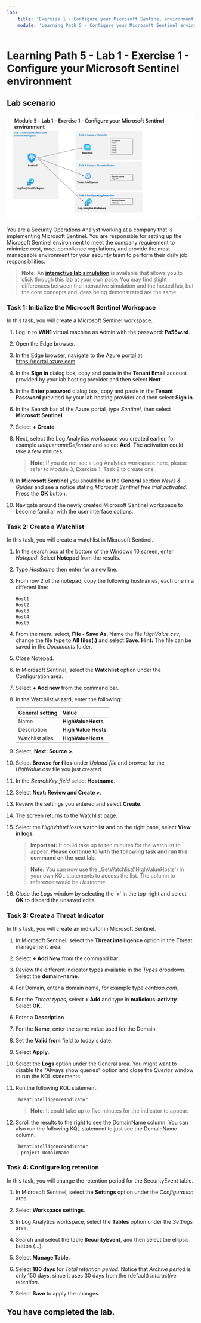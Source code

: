 ```yaml
---
lab:
    title: 'Exercise 1 - Configure your Microsoft Sentinel environment'
    module: 'Learning Path 5 - Configure your Microsoft Sentinel environment'
---
```


# Learning Path 5 - Lab 1 - Exercise 1 - Configure your Microsoft Sentinel environment

## Lab scenario

![Lab overview.](../Media/SC-200-Lab_Diagrams_Mod5_L1_Ex1.png)

You are a Security Operations Analyst working at a company that is implementing Microsoft Sentinel. You are responsible for setting up the Microsoft Sentinel environment to meet the company requirement to minimize cost, meet compliance regulations, and provide the most manageable environment for your security team to perform their daily job responsibilities.

>**Note:** An **[interactive lab simulation](https://mslabs.cloudguides.com/guides/SC-200%20Lab%20Simulation%20-%20Configure%20your%20Microsoft%20Sentinel%20environment)** is available that allows you to click through this lab at your own pace. You may find slight differences between the interactive simulation and the hosted lab, but the core concepts and ideas being demonstrated are the same. 


### Task 1: Initialize the Microsoft Sentinel Workspace

In this task, you will create a Microsoft Sentinel workspace.

1. Log in to **WIN1** virtual machine as Admin with the password: **Pa55w.rd**.  

1. Open the Edge browser.

1. In the Edge browser, navigate to the Azure portal at https://portal.azure.com.

1. In the **Sign in** dialog box, copy and paste in the **Tenant Email** account provided by your lab hosting provider and then select **Next**.

1. In the **Enter password** dialog box, copy and paste in the **Tenant Password** provided by your lab hosting provider and then select **Sign in**.

1. In the Search bar of the Azure portal, type *Sentinel*, then select **Microsoft Sentinel**.

1. Select **+ Create**.

1. Next, select the Log Analytics workspace you created earlier, for example *uniquenameDefender* and select **Add**. The activation could take a few minutes.

    >**Note:** If you do not see a Log Analytics workspace here, please refer to Module 3, Exercise 1, Task 2 to create one.

1. In **Microsoft Sentinel** you should be in the **General** section *News & Guides* and see a notice stating *Microsoft Sentinel free trial activated*. Press the **OK** button.

1. Navigate around the newly created Microsoft Sentinel workspace to become familiar with the user interface options.

### Task 2: Create a Watchlist

In this task, you will create a watchlist in Microsoft Sentinel.

1. In the search box at the bottom of the Windows 10 screen, enter *Notepad*. Select **Notepad** from the results.

1. Type *Hostname* then enter for a new line.

1. From row 2 of the notepad, copy the following hostnames, each one in a different line:

    ```Notepad
    Host1
    Host2
    Host3
    Host4
    Host5
    ```

1. From the menu select, **File - Save As**, Name the file *HighValue.csv*, change the file type to **All files(*.*)** and select **Save**. **Hint:** The file can be saved in the *Documents* folder.

1. Close Notepad.

1. In Microsoft Sentinel, select the **Watchlist** option under the Configuration area.

1. Select **+ Add new** from the command bar.

1. In the Watchlist wizard, enter the following:

    |General setting|Value|
    |---|---|
    |Name|**HighValueHosts**|
    |Description|**High Value Hosts**|
    |Watchlist alias|**HighValueHosts**|

1. Select, **Next: Source >**.

1. Select **Browse for files** under *Upload file* and browse for the *HighValue.csv* file you just created.

1. In the *SearchKey field* select **Hostname**.

1. Select **Next: Review and Create >**.

1. Review the settings you entered and select **Create**.

1. The screen returns to the Watchlist page.

1. Select the *HighValueHosts* watchlist and on the right pane, select **View in logs**.

    >**Important:** It could take up to ten minutes for the watchlist to appear. **Please continue to with the following task and run this command on the next lab**.
    
    >**Note:** You can now use the _GetWatchlist('HighValueHosts') in your own KQL statements to access the list. The column to reference would be *Hostname*.

1. Close the *Logs* window by selecting the 'x' in the top-right and select **OK** to discard the unsaved edits.


### Task 3: Create a Threat Indicator

In this task, you will create an indicator in Microsoft Sentinel.

1. In Microsoft Sentinel, select the **Threat intelligence** option in the Threat management area.

1. Select **+ Add New** from the command bar.

1. Review the different indicator types available in the *Types* dropdown. Select the **domain-name**. 

1. For Domain, enter a domain name, for example type *contoso.com*.

1. For the *Threat types*, select **+ Add** and type in **malicious-activity**. Select **OK**.

1. Enter a **Description**

1. For the **Name**, enter the same value used for the Domain.

1. Set the **Valid from** field to today's date.

1. Select **Apply**.

1. Select the **Logs** option under the General area. You might want to disable the "Always show queries" option and close the *Queries* window to run the KQL statements.

1. Run the following KQL statement.

    ```KQL
    ThreatIntelligenceIndicator
    ```

    >**Note:** It could take up to five minutes for the indicator to appear.

1. Scroll the results to the right to see the DomainName column. You can also run the following KQL statement to just see the DomainName column. 

    ```KQL
    ThreatIntelligenceIndicator 
    | project DomainName
    ```


### Task 4: Configure log retention

In this task, you will change the retention period for the SecurityEvent table.

1. In Microsoft Sentinel, select the **Settings** option under the *Configuration* area.

1. Select **Workspace settings**.

1. In Log Analytics workspace, select the **Tables** option under the *Settings* area.

1. Search and select the table **SecurityEvent**, and then select the ellipsis button (...).

1. Select **Manage Table**.

1. Select **180 days** for *Total retention period*. Notice that *Archive period* is only 150 days, since it uses 30 days from the (default) *Interactive retention*.

1. Select **Save** to apply the changes.


## You have completed the lab.
